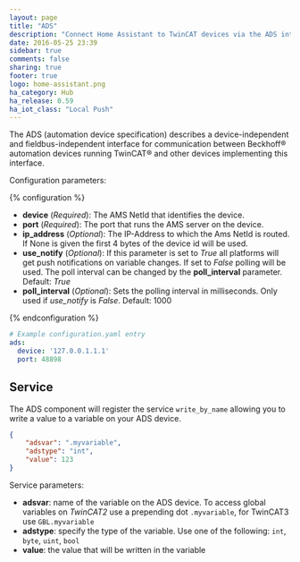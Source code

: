 ```yaml
---
layout: page
title: "ADS"
description: "Connect Home Assistant to TwinCAT devices via the ADS interface."
date: 2016-05-25 23:39
sidebar: true
comments: false
sharing: true
footer: true
logo: home-assistant.png
ha_category: Hub
ha_release: 0.59
ha_iot_class: "Local Push"
---
```


The ADS (automation device specification) describes a device-independent and
fieldbus-independent interface for communication between Beckhoff® automation
devices running TwinCAT® and other devices implementing this interface.

Configuration parameters:

{% configuration %}

- **device** (*Required*): The AMS NetId that identifies the device.
- **port** (*Required*): The port that runs the AMS server on the device.
- **ip_address** (*Optional*): The IP-Address to which the Ams NetId is routed.
If None is given the first 4 bytes of the device id will be used.
- **use_notify** (*Optional*): If this parameter is set to *True* all platforms
will get push notifications on variable changes. If set to *False* polling will
be used. The poll interval can be changed by the **poll_interval** parameter.
Default: *True*
- **poll_interval** (*Optional*): Sets the polling interval in milliseconds.
Only used if *use_notify* is *False*. Default: 1000

{% endconfiguration %}


```yaml
# Example configuration.yaml entry
ads:
  device: '127.0.0.1.1.1'
  port: 48898
```

## Service

The ADS component will register the service `write_by_name` allowing you to
write a value to a variable on your ADS device.

```json
{
    "adsvar": ".myvariable",
    "adstype": "int",
    "value": 123
}
```

Service parameters:

- **adsvar**: name of the variable on the ADS device. To access global variables
on *TwinCAT2* use a prepending dot `.myvariable`, for TwinCAT3 use
`GBL.myvariable`
- **adstype**: specify the type of the variable. Use one of the following:
`int`, `byte`, `uint`, `bool`
- **value**: the value that will be written in the variable

